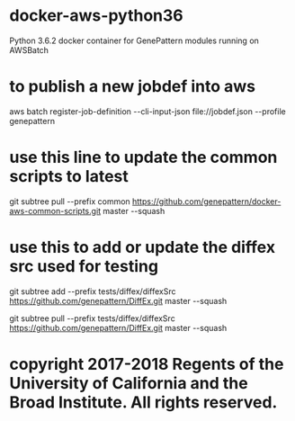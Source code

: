 # docker-aws-python36
Python 3.6.2 docker container for GenePattern modules running on AWSBatch

# to publish a new jobdef into aws
aws batch register-job-definition --cli-input-json file://jobdef.json  --profile genepattern



# use this line to update the common scripts to latest 
   git subtree pull --prefix common https://github.com/genepattern/docker-aws-common-scripts.git master --squash

# use this to add or update the diffex src used for testing

   git subtree add --prefix tests/diffex/diffexSrc https://github.com/genepattern/DiffEx.git master --squash

   git subtree pull --prefix tests/diffex/diffexSrc https://github.com/genepattern/DiffEx.git master --squash

# copyright 2017-2018 Regents of the University of California and the Broad Institute. All rights reserved.
